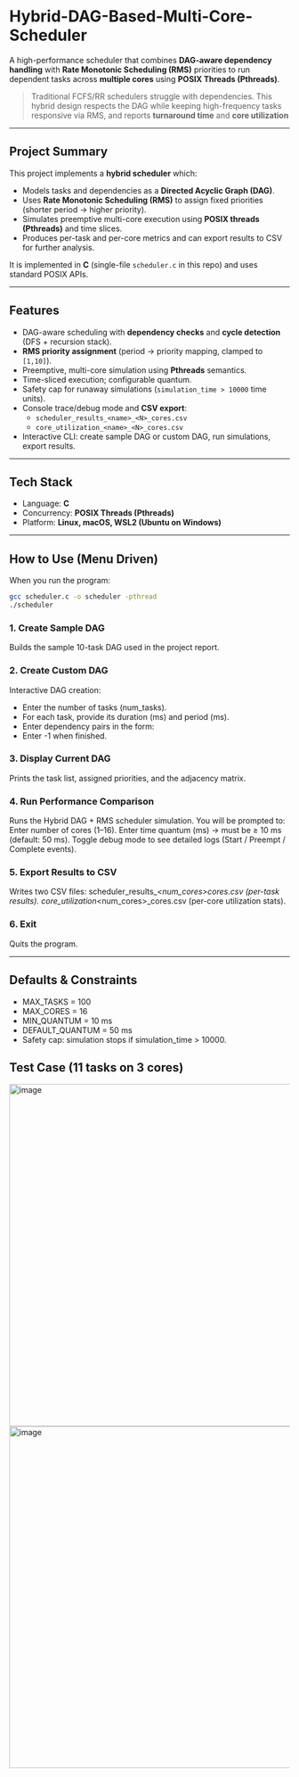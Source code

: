 # Hybrid-DAG-Based-Multi-Core-Scheduler
A high-performance scheduler that combines **DAG-aware dependency handling** with **Rate Monotonic Scheduling (RMS)** priorities to run dependent tasks across **multiple cores** using **POSIX Threads (Pthreads)**.

> Traditional FCFS/RR schedulers struggle with dependencies. This hybrid design respects the DAG while keeping high-frequency tasks responsive via RMS, and reports **turnaround time** and **core utilization** 
---
## Project Summary
This project implements a **hybrid scheduler** which:
- Models tasks and dependencies as a **Directed Acyclic Graph (DAG)**.
- Uses **Rate Monotonic Scheduling (RMS)** to assign fixed priorities (shorter period → higher priority).
- Simulates preemptive multi-core execution using **POSIX threads (Pthreads)** and time slices.
- Produces per-task and per-core metrics and can export results to CSV for further analysis.

It is implemented in **C** (single-file `scheduler.c` in this repo) and uses standard POSIX APIs.

---

## Features
- DAG-aware scheduling with **dependency checks** and **cycle detection** (DFS + recursion stack).
- **RMS priority assignment** (period → priority mapping, clamped to `[1,10]`).
- Preemptive, multi-core simulation using **Pthreads** semantics.
- Time-sliced execution; configurable quantum.
- Safety cap for runaway simulations (`simulation_time > 10000` time units).
- Console trace/debug mode and **CSV export**:
  - `scheduler_results_<name>_<N>_cores.csv`
  - `core_utilization_<name>_<N>_cores.csv`
- Interactive CLI: create sample DAG or custom DAG, run simulations, export results.

---

## Tech Stack
- Language: **C**
- Concurrency: **POSIX Threads (Pthreads)**
- Platform: **Linux, macOS, WSL2 (Ubuntu on Windows)**

---

## How to Use (Menu Driven)

When you run the program:

```bash
gcc scheduler.c -o scheduler -pthread
./scheduler
```

### 1. Create Sample DAG
Builds the sample 10-task DAG used in the project report.

### 2. Create Custom DAG
Interactive DAG creation:
- Enter the number of tasks (num_tasks).
- For each task, provide its duration (ms) and period (ms).
- Enter dependency pairs in the form:
<taskID> <dependencyID>
- Enter -1 when finished.

### 3. Display Current DAG
Prints the task list, assigned priorities, and the adjacency matrix.

### 4. Run Performance Comparison
Runs the Hybrid DAG + RMS scheduler simulation.
You will be prompted to:
Enter number of cores (1–16).
Enter time quantum (ms) → must be ≥ 10 ms (default: 50 ms).
Toggle debug mode to see detailed logs (Start / Preempt / Complete events).

### 5. Export Results to CSV
Writes two CSV files:
scheduler_results_<name>_<num_cores>_cores.csv (per-task results).
core_utilization_<name>_<num_cores>_cores.csv (per-core utilization stats).

### 6. Exit
Quits the program.

---

## Defaults & Constraints
- MAX_TASKS = 100
- MAX_CORES = 16
- MIN_QUANTUM = 10 ms
- DEFAULT_QUANTUM = 50 ms
- Safety cap: simulation stops if simulation_time > 10000.

## Test Case (11 tasks on 3 cores)
<img width="755" height="614" alt="image" src="https://github.com/user-attachments/assets/470bd008-4430-4e5e-a258-75118f806169" />

<img width="576" height="613" alt="image" src="https://github.com/user-attachments/assets/d6cc6ab8-318c-465e-8c67-28c6df799c6f" />


